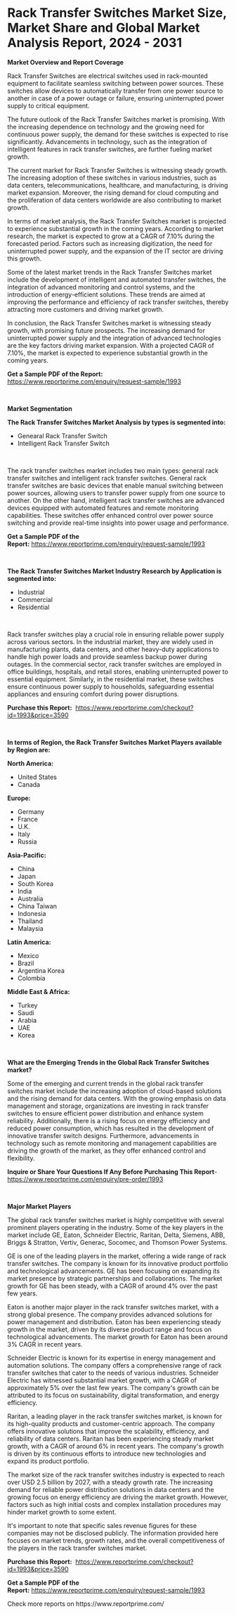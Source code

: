 <p><h1>Rack Transfer Switches Market Size, Market Share and Global Market Analysis Report, 2024 - 2031</h1></p><p><strong>Market Overview and Report Coverage</strong></p>
<p><p>Rack Transfer Switches are electrical switches used in rack-mounted equipment to facilitate seamless switching between power sources. These switches allow devices to automatically transfer from one power source to another in case of a power outage or failure, ensuring uninterrupted power supply to critical equipment.</p><p>The future outlook of the Rack Transfer Switches market is promising. With the increasing dependence on technology and the growing need for continuous power supply, the demand for these switches is expected to rise significantly. Advancements in technology, such as the integration of intelligent features in rack transfer switches, are further fueling market growth.</p><p>The current market for Rack Transfer Switches is witnessing steady growth. The increasing adoption of these switches in various industries, such as data centers, telecommunications, healthcare, and manufacturing, is driving market expansion. Moreover, the rising demand for cloud computing and the proliferation of data centers worldwide are also contributing to market growth.</p><p>In terms of market analysis, the Rack Transfer Switches market is projected to experience substantial growth in the coming years. According to market research, the market is expected to grow at a CAGR of 7.10% during the forecasted period. Factors such as increasing digitization, the need for uninterrupted power supply, and the expansion of the IT sector are driving this growth.</p><p>Some of the latest market trends in the Rack Transfer Switches market include the development of intelligent and automated transfer switches, the integration of advanced monitoring and control systems, and the introduction of energy-efficient solutions. These trends are aimed at improving the performance and efficiency of rack transfer switches, thereby attracting more customers and driving market growth.</p><p>In conclusion, the Rack Transfer Switches market is witnessing steady growth, with promising future prospects. The increasing demand for uninterrupted power supply and the integration of advanced technologies are the key factors driving market expansion. With a projected CAGR of 7.10%, the market is expected to experience substantial growth in the coming years.</p></p>
<p><strong>Get a Sample PDF of the Report:</strong> <a href="https://www.reportprime.com/enquiry/request-sample/1993">https://www.reportprime.com/enquiry/request-sample/1993</a></p>
<p>&nbsp;</p>
<p><strong>Market Segmentation</strong></p>
<p><strong>The Rack Transfer Switches Market Analysis by types is segmented into:</strong></p>
<p><ul><li>Genearal Rack Transfer Switch</li><li>Intelligent Rack Transfer Switch</li></ul></p>
<p>&nbsp;</p>
<p><p>The rack transfer switches market includes two main types: general rack transfer switches and intelligent rack transfer switches. General rack transfer switches are basic devices that enable manual switching between power sources, allowing users to transfer power supply from one source to another. On the other hand, intelligent rack transfer switches are advanced devices equipped with automated features and remote monitoring capabilities. These switches offer enhanced control over power source switching and provide real-time insights into power usage and performance.</p></p>
<p><strong>Get a Sample PDF of the Report:</strong>&nbsp;<a href="https://www.reportprime.com/enquiry/request-sample/1993">https://www.reportprime.com/enquiry/request-sample/1993</a></p>
<p>&nbsp;</p>
<p><strong>The Rack Transfer Switches Market Industry Research by Application is segmented into:</strong></p>
<p><ul><li>Industrial</li><li>Commercial</li><li>Residential</li></ul></p>
<p>&nbsp;</p>
<p><p>Rack transfer switches play a crucial role in ensuring reliable power supply across various sectors. In the industrial market, they are widely used in manufacturing plants, data centers, and other heavy-duty applications to handle high power loads and provide seamless backup power during outages. In the commercial sector, rack transfer switches are employed in office buildings, hospitals, and retail stores, enabling uninterrupted power to essential equipment. Similarly, in the residential market, these switches ensure continuous power supply to households, safeguarding essential appliances and ensuring comfort during power disruptions.</p></p>
<p><strong>Purchase this Report:</strong>&nbsp; <a href="https://www.reportprime.com/checkout?id=1993&price=3590">https://www.reportprime.com/checkout?id=1993&price=3590</a></p>
<p>&nbsp;</p>
<p><strong>In terms of Region, the Rack Transfer Switches Market Players available by Region are:</strong></p>
<p>
    <p> <strong> North America: </strong>
        <ul>
            <li>United States</li>
            <li>Canada</li>
        </ul>
        </p> 
    <p> <strong> Europe: </strong>
        <ul>
            <li>Germany</li>
            <li>France</li>
            <li>U.K.</li>
            <li>Italy</li>
            <li>Russia</li>
        </ul>
        </p> 
    <p> <strong> Asia-Pacific: </strong>
        <ul>
            <li>China</li>
            <li>Japan</li>
            <li>South Korea</li>
            <li>India</li>
            <li>Australia</li>
            <li>China Taiwan</li>
            <li>Indonesia</li>
            <li>Thailand</li>
            <li>Malaysia</li>
        </ul>
        </p> 
    <p> <strong> Latin America: </strong>
        <ul>
            <li>Mexico</li>
            <li>Brazil</li>
            <li>Argentina Korea</li>
            <li>Colombia</li>
        </ul>
        </p> 
    <p> <strong> Middle East & Africa: </strong>
        <ul>
            <li>Turkey</li>
            <li>Saudi</li>
            <li>Arabia</li>
            <li>UAE</li>
            <li>Korea</li>
        </ul>
    </p>
    </p>
<p>&nbsp;</p>
<p><strong>What are the Emerging Trends in the Global Rack Transfer Switches market?</strong></p>
<p><p>Some of the emerging and current trends in the global rack transfer switches market include the increasing adoption of cloud-based solutions and the rising demand for data centers. With the growing emphasis on data management and storage, organizations are investing in rack transfer switches to ensure efficient power distribution and enhance system reliability. Additionally, there is a rising focus on energy efficiency and reduced power consumption, which has resulted in the development of innovative transfer switch designs. Furthermore, advancements in technology such as remote monitoring and management capabilities are driving the growth of the market, as they offer enhanced control and flexibility.</p></p>
<p><strong>Inquire or Share Your Questions If Any Before Purchasing This Report</strong>- <a href="https://www.reportprime.com/enquiry/pre-order/1993">https://www.reportprime.com/enquiry/pre-order/1993</a></p>
<p>&nbsp;</p>
<p><strong>Major Market Players</strong></p>
<p><p>The global rack transfer switches market is highly competitive with several prominent players operating in the industry. Some of the key players in the market include GE, Eaton, Schneider Electric, Raritan, Delta, Siemens, ABB, Briggs & Stratton, Vertiv, Generac, Socomec, and Thomson Power Systems.</p><p>GE is one of the leading players in the market, offering a wide range of rack transfer switches. The company is known for its innovative product portfolio and technological advancements. GE has been focusing on expanding its market presence by strategic partnerships and collaborations. The market growth for GE has been steady, with a CAGR of around 4% over the past few years.</p><p>Eaton is another major player in the rack transfer switches market, with a strong global presence. The company provides advanced solutions for power management and distribution. Eaton has been experiencing steady growth in the market, driven by its diverse product range and focus on technological advancements. The market growth for Eaton has been around 3% CAGR in recent years.</p><p>Schneider Electric is known for its expertise in energy management and automation solutions. The company offers a comprehensive range of rack transfer switches that cater to the needs of various industries. Schneider Electric has witnessed substantial market growth, with a CAGR of approximately 5% over the last few years. The company's growth can be attributed to its focus on sustainability, digital transformation, and energy efficiency.</p><p>Raritan, a leading player in the rack transfer switches market, is known for its high-quality products and customer-centric approach. The company offers innovative solutions that improve the scalability, efficiency, and reliability of data centers. Raritan has been experiencing steady market growth, with a CAGR of around 6% in recent years. The company's growth is driven by its continuous efforts to introduce new technologies and expand its product portfolio.</p><p>The market size of the rack transfer switches industry is expected to reach over USD 2.5 billion by 2027, with a steady growth rate. The increasing demand for reliable power distribution solutions in data centers and the growing focus on energy efficiency are driving the market growth. However, factors such as high initial costs and complex installation procedures may hinder market growth to some extent.</p><p>It's important to note that specific sales revenue figures for these companies may not be disclosed publicly. The information provided here focuses on market trends, growth rates, and the overall competitiveness of the players in the rack transfer switches market.</p></p>
<p><strong>Purchase this Report:</strong>&nbsp;&nbsp;<a href="https://www.reportprime.com/checkout?id=1993&price=3590">https://www.reportprime.com/checkout?id=1993&price=3590</a></p>
<p></p>
<p><strong>Get a Sample PDF of the Report:</strong>&nbsp;<a href="https://www.reportprime.com/enquiry/request-sample/1993">https://www.reportprime.com/enquiry/request-sample/1993</a></p>
<p>Check more reports on https://www.reportprime.com/</p>